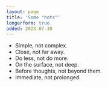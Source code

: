 ```yaml
---
layout: page
title: 'Some "nots"'
longerform: true
added: 2023-07-30
---
```


- Simple, not complex.
- Close, not far away.
- Do less, not do more.
- On the surface, not deep.
- Before thoughts, not beyond them.
- Immediate, not prolonged.